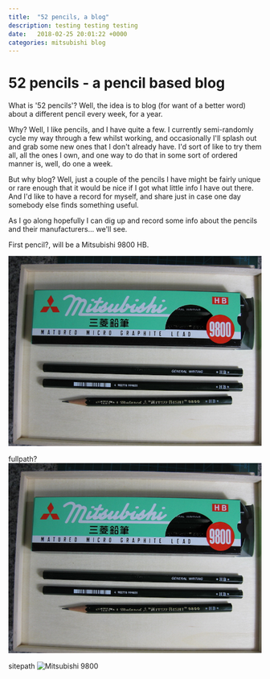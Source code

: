 ```yaml
---
title:  "52 pencils, a blog"
description: testing testing testing
date:   2018-02-25 20:01:22 +0000
categories: mitsubishi blog
---
```


# 52 pencils - a pencil based blog

What is '52 pencils'? Well, the idea is to blog (for want of a better word)
about a different pencil every week, for a year.

Why? Well, I like pencils, and I have quite a few. I currently semi-randomly cycle my way
through a few whilst working, and occasionally I'll splash out and grab some new ones that
I don't already have. I'd sort of like to try them all, all the ones I own, and one way
to do that in some sort of ordered manner is, well, do one a week.

But why blog? Well, just a couple of the pencils I have might be fairly unique or rare enough
that it would be nice if I got what little info I have out there. And I'd like to have a record
for myself, and share just in case one day somebody else finds something useful.

As I go along hopefully I can dig up and record some info about the pencils and their manufacturers...
we'll see.

First pencil?, will be a Mitsubishi 9800 HB.

![Mitsubishi 9800](images/mitsubishi_9800_small.JPG)

fullpath?
![Mitsubishi 9800](/images/mitsubishi_9800_small.JPG)

sitepath
![Mitsubishi 9800]({{site.url}}/images/mitsubishi_9800_small.JPG)
